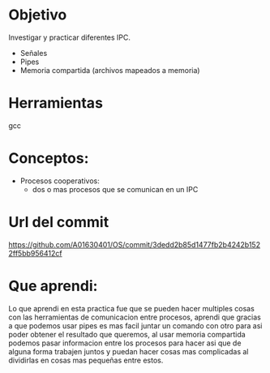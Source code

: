 # Objetivo
Investigar y practicar diferentes IPC.
+ Señales
+ Pipes
+ Memoria compartida (archivos mapeados a memoria)

# Herramientas
gcc

# Conceptos:

+ Procesos cooperativos:
  + dos o mas procesos que se comunican en un IPC
  
# Url del commit
https://github.com/A01630401/OS/commit/3dedd2b85d1477fb2b4242b1522ff5bb956412cf

# Que aprendi:
Lo que aprendi en esta practica fue que se pueden hacer multiples cosas con las herramientas de comunicacion entre procesos, aprendi que gracias a que podemos usar pipes es mas facil juntar un comando con otro para asi poder obtener el resultado que queremos, al usar memoria compartida podemos pasar informacion entre los procesos para hacer asi que de alguna forma trabajen juntos y puedan hacer cosas mas complicadas al dividirlas en cosas mas pequeñas entre estos.
